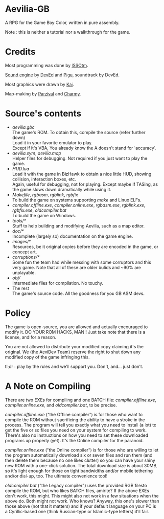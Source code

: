 # Aevilia-GB

A RPG for the Game Boy Color, written in pure assembly.

Note : this is neither a tutorial nor a walkthrough for the game.


# Credits

Most programming was done by [ISSOtm](http://github.com/ISSOtm/).

[Sound engine](http://github.com/DevEd2/DevSound/) by [DevEd](http://github.com/DevEd2/) and [Pigu](http://github.com/Pigu-A/), soundtrack by DevEd.

Most graphics were drawn by [Kai](http://github.com/kaikun97).

Map-making by [Parzival](http://github.com/ParzivalWolfram/) and [Charmy](http://github.com/CharmyBee99).


# Source's contents

- _aevilia.gbc_<br/>
  The game's ROM. To obtain this, compile the source (refer further down)<br>Load it in your favorite emulator to play.<br/>
  Except if it's VBA, You already know the A doesn't stand for 'accuracy'.<br/>
- _aevilia.sym_, _aevilia.map_<br/>
  Helper files for debugging. Not required if you just want to play the game.
- _HUD.lua_<br/>
  Load it with the game in BizHawk to obtain a nice little HUD, showing collision, interaction boxes, etc.<br/>
  Again, useful for debugging, not for playing. Except maybe if TASing, as the game slows down dramatically while using it.
- _Makefile_, _rgbasm_, _rgblink_, _rgbfix_<br/>
  To build the game on systems supporting _make_ and Linux ELFs.
- _compiler.offline.exe_, _compiler.online.exe_, _rgbasm.exe_, _rgblink.exe_, _rgbfix.exe_, _oldcompiler.bat_<br/>
  To build the game on Windows.
- _tools/*_<br/>
  Stuff to help building and modifying Aevilia, such as a map editor.
- _doc/*_<br/>
  Incomplete (largely so) documentation on the game engine.
- _images/*_<br/>
  Resources, be it original copies before they are encoded in the game, or concept art.
- _corruptions/*_<br/>
Some fun the team had while messing with some corruptors and this very game. Note that all of these are older bulids and ~90% are unplayable.
- _obj/_<br/>
  Intermediate files for compilation. No touchy.
- The rest<br/>
  The game's source code. All the goodness for you GB ASM devs.


# Policy

The game is open-source, you are allowed and actually encouraged to modify it. DO YOUR ROM HACKS, MAN ! Just take note that there is a license, and for a reason.

You are not allowed to distribute your modified copy claiming it's the original. We (the AeviDev Team) reserve the right to shut down any modified copy of the game infringing this.

tl;dr : play by the rules and we'll support you. Don't, and... just don't.


# A Note on Compiling

There are two EXEs for compiling and one BATCH file: _compiler.offline.exe_, _compiler.online.exe_, and _oldcompiler.bat_, to be precise.

_compiler.offline.exe_ ("the Offline compiler") is for those who want to compile the ROM without sacrificing the ability to have a stroke in the process.
The program will tell you exactly what you need to install (a lot) to get the five or so files you need on your system for compiling to work. There's also no instructions on how you need to set these downloaded programs up properly (yet). It's the Online compiler for the paranoid.

_compiler.online.exe_ ("the Online compiler") is for those who are willing to let the program automatically download six or seven files and run them (and then delete them because no one likes clutter) so you can have your shiny new ROM with a one-click solution. The total download size is about 30MB, so it's light enough for those on tight bandwidths and/or mobile tethering and/or dial-up, too. The ultimate convenience tool!

_oldcompiler.bat_ ("the Legacy compiler") uses the provided RGB<insert a couple letters here> filesto compile the ROM, but who likes BATCH files, amirite? If the above EXEs don't work, this might. This might also not work in a few situations when the above do. Both might not work. Who knows? Anyway, this one's slower than those above (not that it matters) and if your default language on your PC is a Cyrillic-based one (think Russian-type or Islamic-type letters) it'll fail.
  
  
